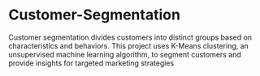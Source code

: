 # Customer-Segmentation
Customer segmentation divides customers into distinct groups based on characteristics and behaviors. This project uses K-Means clustering, an unsupervised machine learning algorithm, to segment customers and provide insights for targeted marketing strategies
